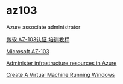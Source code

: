 # az103
Azure associate administrator 


[微软 AZ-103认证 培训教程](https://www.bilibili.com/video/av93265401)

[Microsoft AZ-103](https://docs.microsoft.com/en-us/learn/certifications/exams/az-103)

[Administer infrastructure resources in Azure](https://docs.microsoft.com/en-us/learn/paths/administer-infrastructure-resources-in-azure/)

[Create A Virtual Machine Running Windows](https://channel9.msdn.com/Blogs/Azure-Documentation-Shorts/Create-A-Virtual-Machine-Running-Windows-In-The-Azure-Preview-Portal)
